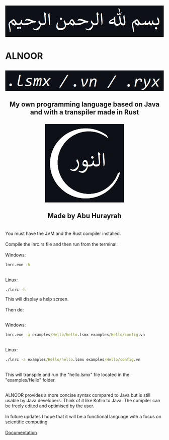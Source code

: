 <img src="https://raw.githubusercontent.com/Raiyaxi-Ziaoi/Resources/main/bismillah.png?token=GHSAT0AAAAAABXCMKG533RUMQ4V6F5TPBJWYYH3CRQ"></img>

# ALNOOR

<div align="center"><h2>
<img src="https://raw.githubusercontent.com/Raiyaxi-Ziaoi/Resources/main/lor.png?token=GHSAT0AAAAAABXCMKG4MFPFRHNVBGHMF7HIYYH3HCQ"></img><br/><br/>
My own programming language based on Java and with a transpiler made in Rust<br/><br/><a href="#">
    <img src="https://raw.githubusercontent.com/Raiyaxi-Ziaoi/Resources/main/alnoorlogo.png?token=GHSAT0AAAAAABXCMKG4LPREAQPWSVJZFXMSYYH3HNQ" width="50%"/>
</a><br/><br/>Made by Abu Hurayrah
</h2></div>
<br/>
You must have the JVM and the Rust compiler installed.
<br/>
<br/>
Compile the lnrc.rs file and then run from the terminal:<br/><br/>
Windows:<br/>

```cmd
lnrc.exe -h
```

<br/>Linux:<br/>

```cmd
./lnrc -h
```

This will display a help screen.<br/><br/>Then do:

<br/>Windows:<br/>

```cmd
lnrc.exe -a examples/Hello/hello.lsmx examples/Hello/config.vn
```

<br/>Linux:<br/>

```cmd
./lnrc -a examples/Hello/hello.lsmx examples/Hello/config.vn
```

<br/> This will transpile and run the "hello.lsmx" file located in the "examples/Hello" folder.
<br/><br/>

ALNOOR provides a more concise syntax compared to Java but is still usable by Java developers. Think of it like Kotlin to Java. The compiler can be freely edited and optimised by the user.
<br/><br/>
In future updates I hope that it will be a functional language with a focus on scientific computing.
<br/><br/>
<a href="https://raiyaxi-ziaoi.github.io/ALNOOR/docs.html">Documentation</a>
<br/><br/>
